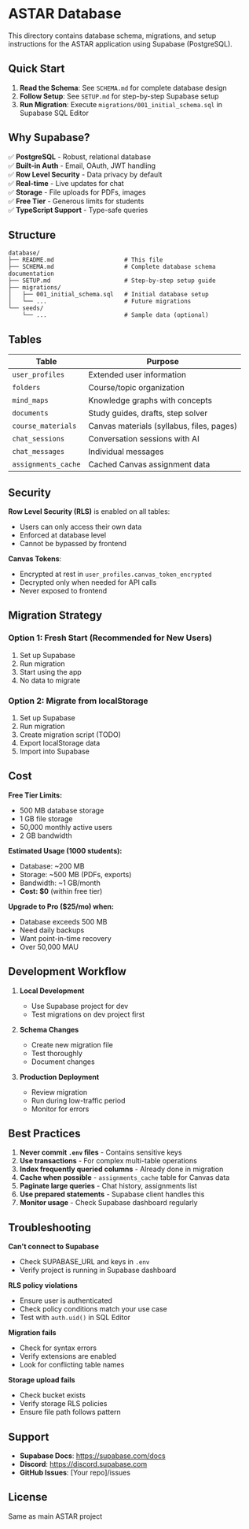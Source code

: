 # ASTAR Database

This directory contains database schema, migrations, and setup instructions for the ASTAR application using Supabase (PostgreSQL).

## Quick Start

1. **Read the Schema**: See `SCHEMA.md` for complete database design
2. **Follow Setup**: See `SETUP.md` for step-by-step Supabase setup
3. **Run Migration**: Execute `migrations/001_initial_schema.sql` in Supabase SQL Editor

## Why Supabase?

✅ **PostgreSQL** - Robust, relational database  
✅ **Built-in Auth** - Email, OAuth, JWT handling  
✅ **Row Level Security** - Data privacy by default  
✅ **Real-time** - Live updates for chat  
✅ **Storage** - File uploads for PDFs, images  
✅ **Free Tier** - Generous limits for students  
✅ **TypeScript Support** - Type-safe queries  

## Structure

```
database/
├── README.md                    # This file
├── SCHEMA.md                    # Complete database schema documentation
├── SETUP.md                     # Step-by-step setup guide
├── migrations/
│   ├── 001_initial_schema.sql   # Initial database setup
│   └── ...                      # Future migrations
└── seeds/
    └── ...                      # Sample data (optional)
```

## Tables

| Table | Purpose |
|-------|---------|
| `user_profiles` | Extended user information |
| `folders` | Course/topic organization |
| `mind_maps` | Knowledge graphs with concepts |
| `documents` | Study guides, drafts, step solver |
| `course_materials` | Canvas materials (syllabus, files, pages) |
| `chat_sessions` | Conversation sessions with AI |
| `chat_messages` | Individual messages |
| `assignments_cache` | Cached Canvas assignment data |

## Security

**Row Level Security (RLS)** is enabled on all tables:
- Users can only access their own data
- Enforced at database level
- Cannot be bypassed by frontend

**Canvas Tokens**:
- Encrypted at rest in `user_profiles.canvas_token_encrypted`
- Decrypted only when needed for API calls
- Never exposed to frontend

## Migration Strategy

### Option 1: Fresh Start (Recommended for New Users)
1. Set up Supabase
2. Run migration
3. Start using the app
4. No data to migrate

### Option 2: Migrate from localStorage
1. Set up Supabase
2. Run migration
3. Create migration script (TODO)
4. Export localStorage data
5. Import into Supabase

## Cost

**Free Tier Limits:**
- 500 MB database storage
- 1 GB file storage  
- 50,000 monthly active users
- 2 GB bandwidth

**Estimated Usage (1000 students):**
- Database: ~200 MB
- Storage: ~500 MB (PDFs, exports)
- Bandwidth: ~1 GB/month
- **Cost: $0** (within free tier)

**Upgrade to Pro ($25/mo) when:**
- Database exceeds 500 MB
- Need daily backups
- Want point-in-time recovery
- Over 50,000 MAU

## Development Workflow

1. **Local Development**
   - Use Supabase project for dev
   - Test migrations on dev project first

2. **Schema Changes**
   - Create new migration file
   - Test thoroughly
   - Document changes

3. **Production Deployment**
   - Review migration
   - Run during low-traffic period
   - Monitor for errors

## Best Practices

1. **Never commit `.env` files** - Contains sensitive keys
2. **Use transactions** - For complex multi-table operations
3. **Index frequently queried columns** - Already done in migration
4. **Cache when possible** - `assignments_cache` table for Canvas data
5. **Paginate large queries** - Chat history, assignments list
6. **Use prepared statements** - Supabase client handles this
7. **Monitor usage** - Check Supabase dashboard regularly

## Troubleshooting

**Can't connect to Supabase**
- Check SUPABASE_URL and keys in `.env`
- Verify project is running in Supabase dashboard

**RLS policy violations**
- Ensure user is authenticated
- Check policy conditions match your use case
- Test with `auth.uid()` in SQL Editor

**Migration fails**
- Check for syntax errors
- Verify extensions are enabled
- Look for conflicting table names

**Storage upload fails**
- Check bucket exists
- Verify storage RLS policies
- Ensure file path follows pattern

## Support

- **Supabase Docs**: https://supabase.com/docs
- **Discord**: https://discord.supabase.com
- **GitHub Issues**: [Your repo]/issues

## License

Same as main ASTAR project

